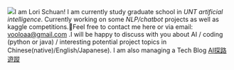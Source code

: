 <img src="https://github.com/LoriSchuan-dev/lovetheworld/blob/master/readmepic1.jpg">I am Lori Schuan! I am currently study graduate school in *UNT artificial intelligence*. Currently working on some *NLP/chatbot* projects as well as kaggle competitions.:file_folder:Feel free to contact me here or via email: vooloaa@gmail.com .I will be happy to discuss with you about AI / coding (python or java) / interesting potential project topics in Chinese(native)/English/Japanese).
I am also managing a Tech Blog [AI探路遊蹤](https://www.timelog.to/user?id=16877187) 
